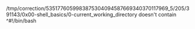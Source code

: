 /tmp/correction/5351776059983875304094587669340370117969_5/205/391143/0x00-shell_basics/0-current_working_directory doesn't contain ^#!/bin/bash
